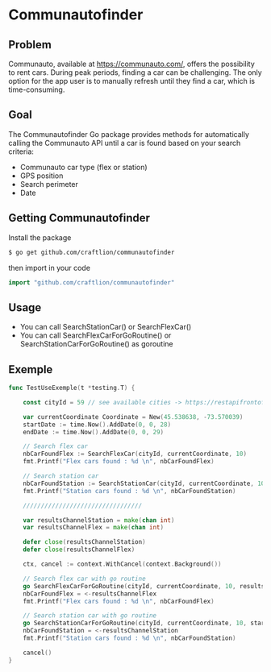 # Communautofinder

## Problem

Communauto, available at https://communauto.com/, offers the possibility to rent cars. During peak periods, finding a car can be challenging. The only option for the app user is to manually refresh until they find a car, which is time-consuming.

## Goal

The Communautofinder Go package provides methods for automatically calling the Communauto API until a car is found based on your search criteria:
- Communauto car type (flex or station)
- GPS position
- Search perimeter
- Date

## Getting Communautofinder

Install the package
```sh
$ go get github.com/craftlion/communautofinder
```
then import in your code

``` go
import "github.com/craftlion/communautofinder"
```

## Usage
- You can call SearchStationCar() or SearchFlexCar()
- You can call SearchFlexCarForGoRoutine() or SearchStationCarForGoRoutine() as goroutine

## Exemple

``` go
func TestUseExemple(t *testing.T) {

	const cityId = 59 // see available cities -> https://restapifrontoffice.reservauto.net/ReservautoFrontOffice/index.html?urls.primaryName=Branch%20version%202%20(6.93.1)#/

	var currentCoordinate Coordinate = New(45.538638, -73.570039)
	startDate := time.Now().AddDate(0, 0, 28)
	endDate := time.Now().AddDate(0, 0, 29)

	// Search flex car
	nbCarFoundFlex := SearchFlexCar(cityId, currentCoordinate, 10)
	fmt.Printf("Flex cars found : %d \n", nbCarFoundFlex)

	// Search station car
	nbCarFoundStation := SearchStationCar(cityId, currentCoordinate, 10, startDate, endDate)
	fmt.Printf("Station cars found : %d \n", nbCarFoundStation)

	/////////////////////////////////

	var resultsChannelStation = make(chan int)
	var resultsChannelFlex = make(chan int)

	defer close(resultsChannelStation)
	defer close(resultsChannelFlex)

	ctx, cancel := context.WithCancel(context.Background())

	// Search flex car with go routine
	go SearchFlexCarForGoRoutine(cityId, currentCoordinate, 10, resultsChannelFlex, ctx)
	nbCarFoundFlex = <-resultsChannelFlex
	fmt.Printf("Flex cars found : %d \n", nbCarFoundFlex)

	// Search station car with go routine
	go SearchStationCarForGoRoutine(cityId, currentCoordinate, 10, startDate, endDate, resultsChannelStation, ctx)
	nbCarFoundStation = <-resultsChannelStation
	fmt.Printf("Station cars found : %d \n", nbCarFoundStation)

	cancel()
}
```


